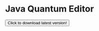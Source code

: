 # Java Quantum Editor
<button onclick="window.open('https://github.com/65536Java/Java-Quantum-Editor/releases/download/Beta1.13.20.72EBF/b1.13.20.72EBF.jar')">
  Click to download latest version!
</button>

